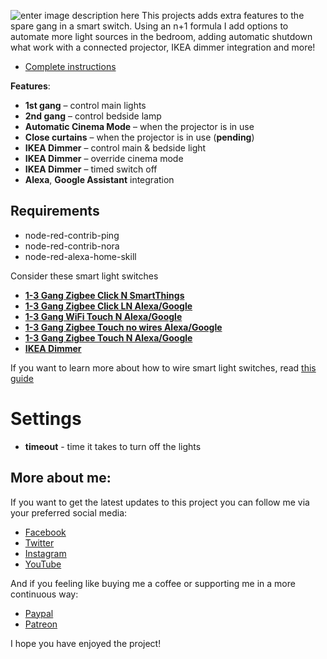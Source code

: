 
![enter image description here](https://notenoughtech.com/wp-content/uploads/2020/03/maxresdefault-1.jpg)
This projects adds extra features to the spare gang in a smart switch. Using an n+1 formula I add options to automate more light sources in the bedroom, adding automatic shutdown what work with a connected projector, IKEA dimmer integration and more!

 - [Complete instructions](https://notenoughtech.com/home-automation/creating-a-smarter-light-switch/)

**Features**:
-    **1st gang**  – control main lights
-   **2nd gang**  – control bedside lamp
-   **Automatic Cinema Mode**  – when the projector is in use
-   **Close curtains** – when the projector is in use (**pending**)
-   **IKEA Dimmer**  – control main & bedside light
-   **IKEA Dimmer**  – override cinema mode
-   **IKEA Dimmer**  – timed switch off
-   **Alexa**,  **Google Assistant**  integration

## Requirements

 - node-red-contrib-ping
 - node-red-contrib-nora
 - node-red-alexa-home-skill

Consider these smart light switches

-   [**1-3 Gang Zigbee Click N SmartThings**](http://bit.ly/3caVgC0)
-   **[1-3 Gang Zigbee Click LN Alexa/Google](http://bit.ly/2SYh4cm)**
-   **[1-3 Gang WiFi Touch N Alexa/Google](http://bit.ly/3a4pTHo)**
-   **[1-3 Gang Zigbee Touch no wires Alexa/Google](http://bit.ly/2Tupzv5)**
-   **[1-3 Gang Zigbee Touch N Alexa/Google](http://bit.ly/2VqIBVA)**
-  **[IKEA Dimmer](https://www.ikea.com/gb/en/p/tradfri-wireless-dimmer-white-00468432/)**
 
 If you want to learn more about how to wire smart light switches, read [this guide]([https://notenoughtech.com/home-automation/using-smart-light-switches/](https://notenoughtech.com/home-automation/using-smart-light-switches/))


# Settings

 - **timeout** - time it takes to turn off the lights
 
 ## More about me:

If you want to get the latest updates to this project you can follow me via your preferred social media:

-   [Facebook](https://www.facebook.com/NotEnoughTECH/)
-   [Twitter](https://twitter.com/NotEnoughTECH)
-   [Instagram](https://www.instagram.com/notenoughtech/)
-   [YouTube](https://www.youtube.com/user/Polepositionpage)

And if you feeling like buying me a coffee or supporting me in a more continuous way:

-   [Paypal](https://www.paypal.me/notenoughtech)
-   [Patreon](https://www.patreon.com/NotEnoughTECH)

I hope you have enjoyed the project!

 
